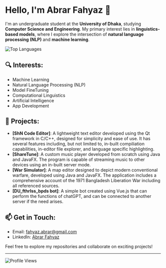 # Hello, I'm Abrar Fahyaz 👋

I'm an undergraduate student at the **University of Dhaka**, studying **Computer Science and Engineering**. My primary interest lies in **linguistics-based models**, where I explore the intersection of **natural language processing (NLP)** and **machine learning**.

![Top Languages](https://github-readme-stats.vercel.app/api/top-langs/?username=abrr-fhyz&layout=compact&theme=radical)

## 🔍 Interests:
- Machine Learning
- Natural Language Processing (NLP)
- Model FineTuning
- Computational Linguistics
- Artificial Intelligence
- App Development

## 🚀 Projects:
- **[ShN Code Editor]**: A lightweight text editor developed using the Qt framework in C/C++, designed for simplicity and ease of use. It has several features including, but not limited to, in-built compiliation capabilities, in-editor file explorer, and language specific highlighting.
- **[ShareTune]**: A custom music player developed from scratch using Java and JavaFX. The program is capable of streaming music to other devices using an in-built server mode.
- **[War Simulator]**: A map editor designed to depict modern conventional warfare, developed using Java and JavaFX. The application includes a comprehensive account of the 1971 Bangladesh Liberation War including all referenced sources.
- **[DU_fthrlss_bpds bot]**: A simple bot created using Vue.js that can perform the functions of chatGPT, and can be connected to another server if the need arises.
  
## 📫 Get in Touch:
- Email: [fahyaz.abrar@gmail.com](fahyaz.abrar@gmail.com)
- LinkedIn: [Abrar Fahyaz](https://www.linkedin.com/in/abrar-fahyaz/)

Feel free to explore my repositories and collaborate on exciting projects!

---

![Profile Views](https://komarev.com/ghpvc/?username=abrr-fhyz&color=blue)
